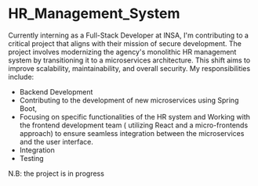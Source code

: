# HR_Management_System

Currently interning as a Full-Stack Developer at INSA, I'm contributing to a critical project that aligns with their mission of secure development. The project involves modernizing the agency's monolithic HR management system by transitioning it to a microservices architecture. This shift aims to improve scalability, maintainability, and overall security. My responsibilities include:
-  Backend Development
-  Contributing to the development of new microservices using Spring Boot,
-  Focusing on specific functionalities of the HR system and Working with the frontend development team ( utilizing React and a micro-frontends approach) to ensure seamless integration between the microservices and the user interface.
-  Integration
-  Testing

N.B: the project is in progress
